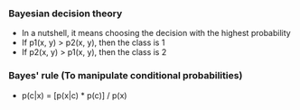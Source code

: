 ### Bayesian decision theory

* In a nutshell, it means choosing the decision with the highest probability
* If p1(x, y) > p2(x, y), then the class is 1
* If p2(x, y) > p1(x, y), then the class is 2

### Bayes' rule (To manipulate conditional probabilities)

* p(c|x) = [p(x|c) * p(c)] / p(x)
